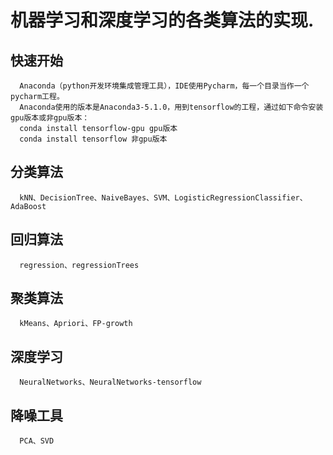 # 机器学习和深度学习的各类算法的实现.

## 快速开始
      Anaconda（python开发环境集成管理工具），IDE使用Pycharm，每一个目录当作一个pycharm工程。
      Anaconda使用的版本是Anaconda3-5.1.0，用到tensorflow的工程，通过如下命令安装gpu版本或非gpu版本：
      conda install tensorflow-gpu gpu版本
      conda install tensorflow 非gpu版本

## 分类算法
      kNN、DecisionTree、NaiveBayes、SVM、LogisticRegressionClassifier、AdaBoost

## 回归算法
      regression、regressionTrees

## 聚类算法
      kMeans、Apriori、FP-growth

## 深度学习
      NeuralNetworks、NeuralNetworks-tensorflow

## 降噪工具
      PCA、SVD
